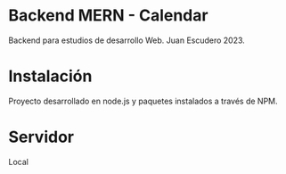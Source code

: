 # Backend MERN - Calendar

Backend para estudios de desarrollo Web. Juan Escudero 2023.

# Instalación

Proyecto desarrollado en node.js y paquetes instalados a través de NPM.

# Servidor

Local